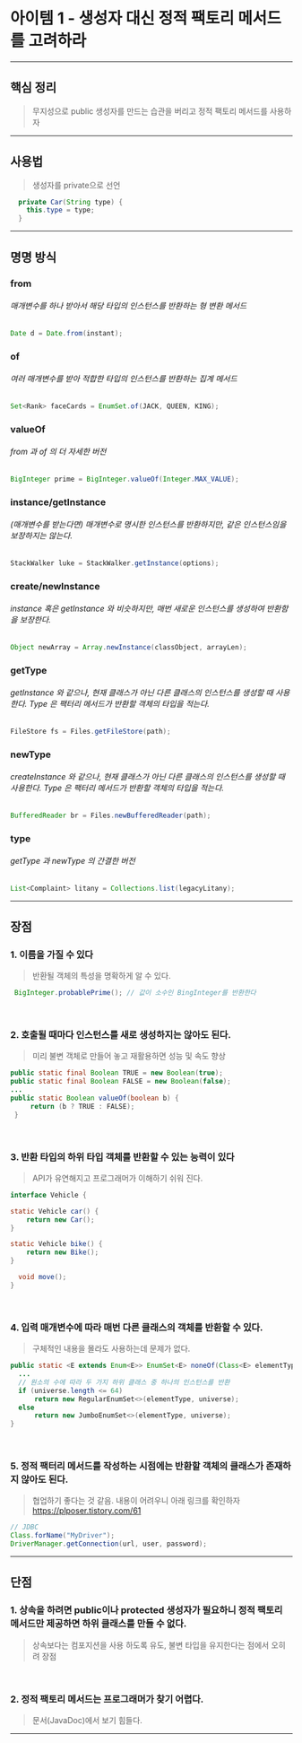 아이템 1 - 생성자 대신 정적 팩토리 메서드를 고려하라
========================================
---------------------------------------------------------------------------------------------

핵심 정리
---------------------------------------------------------------------------------------------

> 무지성으로 public 생성자를 만드는 습관을 버리고 정적 팩토리 메서드를 사용하자

---------------------------------------------------------------------------------------------


사용법
---------------------------------------------------------------------------------------------
> 생성자를 private으로 선언
```java
  private Car(String type) {
    this.type = type;
  }
```
---------------------------------------------------------------------------------------------

명명 방식
---------------------------------------------------------------------------------------------

### from
###### 매개변수를 하나 받아서 해당 타입의 인스턴스를 반환하는 형 변환 메서드
```java
Date d = Date.from(instant);
```
### of
###### 여러 매개변수를 받아 적합한 타입의 인스턴스를 반환하는 집계 메서드
```java
Set<Rank> faceCards = EnumSet.of(JACK, QUEEN, KING);
```
### valueOf
###### from 과 of 의 더 자세한 버전
```java
BigInteger prime = BigInteger.valueOf(Integer.MAX_VALUE);
```
### instance/getInstance
###### (매개변수를 받는다면) 매개변수로 명시한 인스턴스를 반환하지만, 같은 인스턴스임을 보장하지는 않는다.
```java
StackWalker luke = StackWalker.getInstance(options);
```
### create/newInstance
###### instance 혹은 getInstance 와 비슷하지만, 매번 새로운 인스턴스를 생성하여 반환함을 보장한다.
```java
Object newArray = Array.newInstance(classObject, arrayLen);
```
### getType
###### getInstance 와 같으나, 현재 클래스가 아닌 다른 클래스의 인스턴스를 생성할 때 사용한다. Type 은 팩터리 메서드가 반환할 객체의 타입을 적는다.
```java
FileStore fs = Files.getFileStore(path);
```
### newType
###### createInstance 와 같으나, 현재 클래스가 아닌 다른 클래스의 인스턴스를 생성할 때 사용한다. Type 은 팩터리 메서드가 반환할 객체의 타입을 적는다.
```java
BufferedReader br = Files.newBufferedReader(path);
```
### type
###### getType 과 newType 의 간결한 버전
```java
List<Complaint> litany = Collections.list(legacyLitany);
```
---------------------------------------------------------------------------------------------

장점
---------------------------------------------------------------------------------------------


### 1. 이름을 가질 수 있다
> 반환될 객체의 특성을 명확하게 알 수 있다.
```java
 BigInteger.probablePrime(); // 값이 소수인 BingInteger를 반환한다
```
<br>

### 2. 호출될 때마다 인스턴스를 새로 생성하지는 않아도 된다.
>  미리 불변 객체로 만들어 놓고 재활용하면 성능 및 속도 향상

```java
public static final Boolean TRUE = new Boolean(true);
public static final Boolean FALSE = new Boolean(false);
...
public static Boolean valueOf(boolean b) {
     return (b ? TRUE : FALSE);
 }
```
<br>

### 3. 반환 타입의 하위 타입 객체를 반환할 수 있는 능력이 있다
> API가 유연해지고 프로그래머가 이해하기 쉬워 진다.
```java
interface Vehicle {

static Vehicle car() {
    return new Car();
}

static Vehicle bike() {
    return new Bike();
}

  void move();
}
```
<br>

### 4. 입력 매개변수에 따라 매번 다른 클래스의 객체를 반환할 수 있다.
> 구체적인 내용을 몰라도 사용하는데 문제가 없다.
```java
public static <E extends Enum<E>> EnumSet<E> noneOf(Class<E> elementType) {
  ...
  // 원소의 수에 따라 두 가지 하위 클래스 중 하나의 인스턴스를 반환
  if (universe.length <= 64)
      return new RegularEnumSet<>(elementType, universe);
  else
      return new JumboEnumSet<>(elementType, universe);
}
```
<br>

### 5. 정적 팩터리 메서드를 작성하는 시점에는 반환할 객체의 클래스가 존재하지 않아도 된다.
> 협업하기 좋다는 것 같음. 내용이 어려우니 아래 링크를 확인하자   
https://plposer.tistory.com/61
> 

```java
// JDBC 
Class.forName("MyDriver");
DriverManager.getConnection(url, user, password);
```
---
단점
---------------------------------------------------------------------------------------------

### 1. 상속을 하려면 public이나 protected 생성자가 필요하니 정적 팩토리 메서드만 제공하면 하위 클래스를 만들 수 없다.
> 상속보다는 컴포지션을 사용 하도록 유도, 불변 타입을 유지한다는 점에서 오히려 장점

<br>

### 2. 정적 팩토리 메서드는 프로그래머가 찾기 어렵다.
> 문서(JavaDoc)에서 보기 힘들다.
---------------------------------------------------------------------------------------------